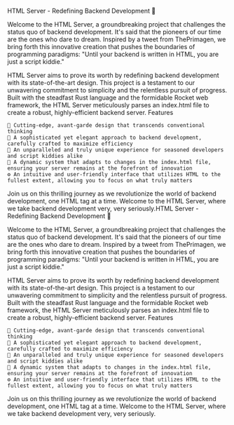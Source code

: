 HTML Server - Redefining Backend Development 🧐

Welcome to the HTML Server, a groundbreaking project that challenges the status quo of backend development. It's said that the pioneers of our time are the ones who dare to dream. Inspired by a tweet from ThePrimagen, we bring forth this innovative creation that pushes the boundaries of programming paradigms: "Until your backend is written in HTML, you are just a script kiddie."

HTML Server aims to prove its worth by redefining backend development with its state-of-the-art design. This project is a testament to our unwavering commitment to simplicity and the relentless pursuit of progress. Built with the steadfast Rust language and the formidable Rocket web framework, the HTML Server meticulously parses an index.html file to create a robust, highly-efficient backend server.
Features

    🚀 Cutting-edge, avant-garde design that transcends conventional thinking
    🧠 A sophisticated yet elegant approach to backend development, carefully crafted to maximize efficiency
    💼 An unparalleled and truly unique experience for seasoned developers and script kiddies alike
    🌟 A dynamic system that adapts to changes in the index.html file, ensuring your server remains at the forefront of innovation
    ⚙️ An intuitive and user-friendly interface that utilizes HTML to the fullest extent, allowing you to focus on what truly matters

Join us on this thrilling journey as we revolutionize the world of backend development, one HTML tag at a time. Welcome to the HTML Server, where we take backend development very, very seriously.HTML Server - Redefining Backend Development 🧐

Welcome to the HTML Server, a groundbreaking project that challenges the status quo of backend development. It's said that the pioneers of our time are the ones who dare to dream. Inspired by a tweet from ThePrimagen, we bring forth this innovative creation that pushes the boundaries of programming paradigms: "Until your backend is written in HTML, you are just a script kiddie."

HTML Server aims to prove its worth by redefining backend development with its state-of-the-art design. This project is a testament to our unwavering commitment to simplicity and the relentless pursuit of progress. Built with the steadfast Rust language and the formidable Rocket web framework, the HTML Server meticulously parses an index.html file to create a robust, highly-efficient backend server.
Features

    🚀 Cutting-edge, avant-garde design that transcends conventional thinking
    🧠 A sophisticated yet elegant approach to backend development, carefully crafted to maximize efficiency
    💼 An unparalleled and truly unique experience for seasoned developers and script kiddies alike
    🌟 A dynamic system that adapts to changes in the index.html file, ensuring your server remains at the forefront of innovation
    ⚙️ An intuitive and user-friendly interface that utilizes HTML to the fullest extent, allowing you to focus on what truly matters

Join us on this thrilling journey as we revolutionize the world of backend development, one HTML tag at a time. Welcome to the HTML Server, where we take backend development very, very seriously.